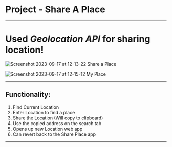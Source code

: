 # Project - Share A Place
---
# Used _Geolocation API_ for sharing location!
![Screenshot 2023-09-17 at 12-13-22 Share a Place](https://github.com/bhagirathsinhp/JS-Project-ShareMyPlace/assets/113514121/22a83ec0-cf5d-4a38-8754-4bd5bcc7d253)

![Screenshot 2023-09-17 at 12-15-12 My Place](https://github.com/bhagirathsinhp/JS-Project-ShareMyPlace/assets/113514121/4ae53dd6-eccf-4b81-bcec-4290fa24fdde)


---
## Functionality:
1. Find Current Location
2. Enter Location to find a place
3. Share the Location (Will copy to clipboard)
4. Use the copied address on the search tab
5. Opens up new Location web app
6. Can revert back to the Share Place app
---
